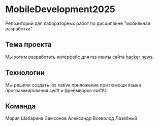 # MobileDevelopment2025
Репозиторий для лабораторных работ по дисциплине "мобильная разработка"

## Тема проекта

Мы хотим разработать интерфейс для rss ленты сайта [hacker news](https://news.ycombinator.com/).

## Технологии

Мы решили создать ios native приложение при помощи языка программирования swift и фреймворка swiftUI

## Команда


Мария Шабарина
Самсонов Александр
Всеволод Лазебный
